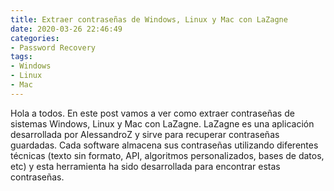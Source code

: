 ```yaml
---
title: Extraer contraseñas de Windows, Linux y Mac con LaZagne
date: 2020-03-26 22:46:49
categories:
- Password Recovery
tags:
- Windows
- Linux
- Mac
---
```


Hola a todos. En este post vamos a ver como extraer contraseñas de sistemas Windows, Linux y Mac con LaZagne. LaZagne es una aplicación desarrollada por AlessandroZ y sirve para recuperar contraseñas guardadas. Cada software almacena sus contraseñas utilizando diferentes técnicas (texto sin formato, API, algoritmos personalizados, bases de datos, etc) y esta herramienta ha sido desarrollada para encontrar estas contraseñas.
